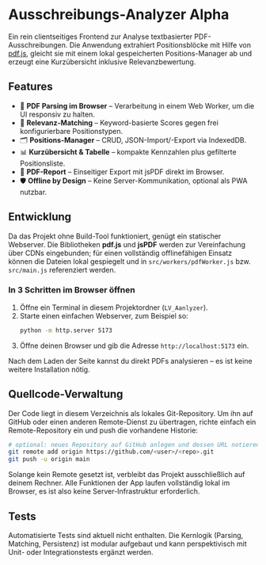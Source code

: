 # Ausschreibungs-Analyzer Alpha

Ein rein clientseitiges Frontend zur Analyse textbasierter PDF-Ausschreibungen. Die Anwendung extrahiert Positionsblöcke mit Hilfe von [pdf.js](https://mozilla.github.io/pdf.js/), gleicht sie mit einem lokal gespeicherten Positions-Manager ab und erzeugt eine Kurzübersicht inklusive Relevanzbewertung.

## Features

- 📄 **PDF Parsing im Browser** – Verarbeitung in einem Web Worker, um die UI responsiv zu halten.
- 🧠 **Relevanz-Matching** – Keyword-basierte Scores gegen frei konfigurierbare Positionstypen.
- 🗂️ **Positions-Manager** – CRUD, JSON-Import/-Export via IndexedDB.
- 📊 **Kurzübersicht & Tabelle** – kompakte Kennzahlen plus gefilterte Positionsliste.
- 🧾 **PDF-Report** – Einseitiger Export mit jsPDF direkt im Browser.
- 🛡️ **Offline by Design** – Keine Server-Kommunikation, optional als PWA nutzbar.

## Entwicklung

Da das Projekt ohne Build-Tool funktioniert, genügt ein statischer Webserver. Die Bibliotheken **pdf.js** und **jsPDF** werden zur Vereinfachung über CDNs eingebunden; für einen vollständig offlinefähigen Einsatz können die Dateien lokal gespiegelt und in `src/workers/pdfWorker.js` bzw. `src/main.js` referenziert werden.

### In 3 Schritten im Browser öffnen

1. Öffne ein Terminal in diesem Projektordner (`LV_Aanlyzer`).
2. Starte einen einfachen Webserver, zum Beispiel so:
   ```bash
   python -m http.server 5173
   ```
3. Öffne deinen Browser und gib die Adresse `http://localhost:5173` ein.

Nach dem Laden der Seite kannst du direkt PDFs analysieren – es ist keine weitere Installation nötig.

## Quellcode-Verwaltung

Der Code liegt in diesem Verzeichnis als lokales Git-Repository. Um ihn auf GitHub oder einen anderen Remote-Dienst zu übertragen, richte einfach ein Remote-Repository ein und push die vorhandene Historie:

```bash
# optional: neues Repository auf GitHub anlegen und dessen URL notieren
git remote add origin https://github.com/<user>/<repo>.git
git push -u origin main
```

Solange kein Remote gesetzt ist, verbleibt das Projekt ausschließlich auf deinem Rechner. Alle Funktionen der App laufen vollständig lokal im Browser, es ist also keine Server-Infrastruktur erforderlich.

## Tests

Automatisierte Tests sind aktuell nicht enthalten. Die Kernlogik (Parsing, Matching, Persistenz) ist modular aufgebaut und kann perspektivisch mit Unit- oder Integrationstests ergänzt werden.
